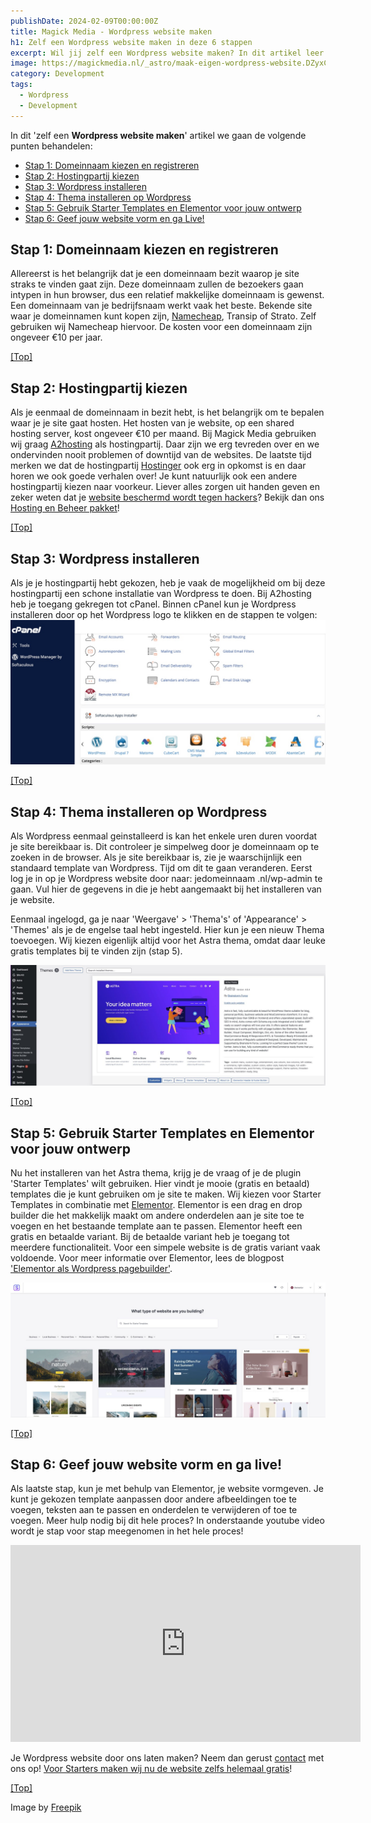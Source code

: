 ```yaml
---
publishDate: 2024-02-09T00:00:00Z
title: Magick Media - Wordpress website maken
h1: Zelf een Wordpress website maken in deze 6 stappen
excerpt: Wil jij zelf een Wordpress website maken? In dit artikel leer je in 6 stappen hoe je dat het beste kunt doen.
image: https://magickmedia.nl/_astro/maak-eigen-wordpress-website.DZyxCXrl.jpg
category: Development
tags:
  - Wordpress
  - Development
---
```

In dit 'zelf een **Wordpress website maken**' artikel we gaan de volgende punten behandelen:

- [Stap 1: Domeinnaam kiezen en registreren](#stap-1-domeinnaam-kiezen-en-registreren)
- [Stap 2: Hostingpartij kiezen](#stap-2-hostingpartij-kiezen)
- [Stap 3: Wordpress installeren](#wordpress-installeren)
- [Stap 4: Thema installeren op Wordpress](#stap-4-thema-installeren-op-wordpress)
- [Stap 5: Gebruik Starter Templates en Elementor voor jouw ontwerp](#stap-5-gebruik-starter-templates-en-elementor-voor-jouw-ontwerp)
- [Stap 6: Geef jouw website vorm en ga Live!](#stap-6-geef-jouw-website-vorm-en-ga-live)


## Stap 1: Domeinnaam kiezen en registreren
Allereerst is het belangrijk dat je een domeinnaam bezit waarop je site straks te vinden gaat zijn. Deze domeinnaam zullen de bezoekers gaan intypen in hun browser, dus een relatief makkelijke domeinnaam is gewenst. Een domeinnaam van je bedrijfsnaam werkt vaak het beste. Bekende site waar je domeinnamen kunt kopen zijn, <a href="https://namecheap.pxf.io/nLz3R7" target="_blank" rel="noopener">Namecheap</a>, Transip of Strato. Zelf gebruiken wij Namecheap hiervoor. De kosten voor een domeinnaam zijn ongeveer €10 per jaar.

[[Top]](#top)

## Stap 2: Hostingpartij kiezen
Als je eenmaal de domeinnaam in bezit hebt, is het belangrijk om te bepalen waar je je site gaat hosten. Het hosten van je website, op een shared hosting server, kost ongeveer €10 per maand. Bij Magick Media gebruiken wij graag <a href="https://www.a2hosting.com?aid=65c4c7c899fe2&bid=75dbf1c0" target="_blank" rel="noopener">A2hosting</a> als hostingpartij. Daar zijn we erg tevreden over en we ondervinden nooit problemen of downtijd van de websites. De laatste tijd merken we dat de hostingpartij <a href="https://hostinger.sjv.io/Qygqdx" target="_blank" rel="noopener">Hostinger</a> ook erg in opkomst is en daar horen we ook goede verhalen over! Je kunt natuurlijk ook een andere hostingpartij kiezen naar voorkeur. Liever alles zorgen uit handen geven en zeker weten dat je <a href="/beveilig-je-wordpress-website-tegen-hackers/">website beschermd wordt tegen hackers</a>? Bekijk dan ons <a href="/hosting-en-beheer/">Hosting en Beheer pakket</a>!

[[Top]](#top)

## Stap 3: Wordpress installeren
Als je je hostingpartij hebt gekozen, heb je vaak de mogelijkheid om bij deze hostingpartij een schone installatie van Wordpress te doen.
Bij A2hosting heb je toegang gekregen tot cPanel. Binnen cPanel kun je Wordpress installeren door op het Wordpress logo te klikken en de stappen te volgen:
![Installeer Wordpress binnen cPanel](src/assets/images/installeer-wordpress-cpanel.jpg)

[[Top]](#top)

## Stap 4: Thema installeren op Wordpress
Als Wordpress eenmaal geinstalleerd is kan het enkele uren duren voordat je site bereikbaar is. Dit controleer je simpelweg door je domeinnaam op te zoeken in de browser. Als je site bereikbaar is, zie je waarschijnlijk een standaard template van Wordpress.
Tijd om dit te gaan veranderen. Eerst log je in op je Wordpress website door naar: jedomeinnaam .nl/wp-admin te gaan.
Vul hier de gegevens in die je hebt aangemaakt bij het installeren van je website.

Eenmaal ingelogd, ga je naar 'Weergave' > 'Thema's' of 'Appearance' > 'Themes' als je de engelse taal hebt ingesteld.
Hier kun je een nieuw Thema toevoegen. Wij kiezen eigenlijk altijd voor het Astra thema, omdat daar leuke gratis templates bij te vinden zijn (stap 5).

![Installeer het Astra thema in Wordpress](src/assets/images/installeer-astra-thema-wordpress.jpg)

[[Top]](#top)

## Stap 5: Gebruik Starter Templates en Elementor voor jouw ontwerp
Nu het installeren van het Astra thema, krijg je de vraag of je de plugin 'Starter Templates' wilt gebruiken. Hier vindt je mooie (gratis en betaald) templates die je kunt gebruiken om je site te maken. Wij kiezen voor Starter Templates in combinatie met <a href="https://be.elementor.com/visit/?bta=221236&nci=5383" target="_blank" rel="noopener">Elementor</a>. Elementor is een drag en drop builder die het makkelijk maakt om andere onderdelen aan je site toe te voegen en het bestaande template aan te passen. Elementor heeft een gratis en betaalde variant. Bij de betaalde variant heb je toegang tot meerdere functionaliteit. Voor een simpele website is de gratis variant vaak voldoende. Voor meer informatie over Elementor, lees de blogpost <a href="/elementor-als-wordpress-pagebuilder/">'Elementor als Wordpress pagebuilder'</a>.

![Wordpress Starter Templates met Elementor](src/assets/images/starter-templates-wordpress-elementor-website-maken.jpg)

[[Top]](#top)

## Stap 6: Geef jouw website vorm en ga live!
Als laatste stap, kun je met behulp van Elementor, je website vormgeven. Je kunt je gekozen template aanpassen door andere afbeeldingen toe te voegen, teksten aan te passen en onderdelen te verwijderen of toe te voegen. Meer hulp nodig bij dit hele proces? In onderstaande youtube video wordt je stap voor stap meegenomen in het hele proces!

<iframe width="560" height="315" src="https://www.youtube.com/embed/1eWp5G8XLHc?si=7EeP3lKz5vcX3k21" title="YouTube video player" frameborder="0" allow="accelerometer; autoplay; clipboard-write; encrypted-media; gyroscope; picture-in-picture; web-share" allowfullscreen></iframe>

Je Wordpress website door ons laten maken? Neem dan gerust <a href="/contact/">contact</a> met ons op! <a href="/website-laten-maken/">Voor Starters maken wij nu de website zelfs helemaal gratis</a>!

[[Top]](#top)

Image by <a href="https://www.freepik.com/">Freepik</a>

  